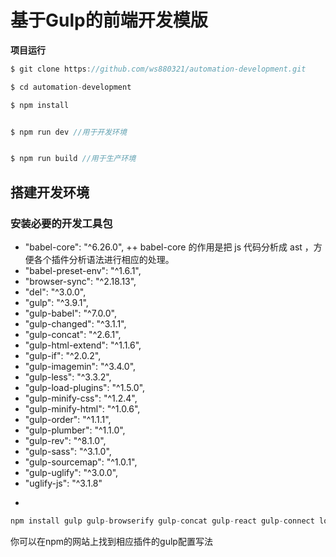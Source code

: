 # 基于Gulp的前端开发模版






**项目运行**
```javascript
$ git clone https://github.com/ws880321/automation-development.git

$ cd automation-development

$ npm install


$ npm run dev //用于开发环境


$ npm run build //用于生产环境
```


## 搭建开发环境


### 安装必要的开发工具包
   +  "babel-core": "^6.26.0",
   ++  babel-core 的作用是把 js 代码分析成 ast ，方便各个插件分析语法进行相应的处理。
   +  "babel-preset-env": "^1.6.1",
   +  "browser-sync": "^2.18.13",
   +  "del": "^3.0.0",
   +  "gulp": "^3.9.1",
   +  "gulp-babel": "^7.0.0",
   +  "gulp-changed": "^3.1.1",
   +  "gulp-concat": "^2.6.1",
   +  "gulp-html-extend": "^1.1.6",
   +  "gulp-if": "^2.0.2",
   +  "gulp-imagemin": "^3.4.0",
   +  "gulp-less": "^3.3.2",
   +  "gulp-load-plugins": "^1.5.0",
   +  "gulp-minify-css": "^1.2.4",
   +  "gulp-minify-html": "^1.0.6",
   +  "gulp-order": "^1.1.1",
   +  "gulp-plumber": "^1.1.0",
   +  "gulp-rev": "^8.1.0",
   +  "gulp-sass": "^3.1.0",
   +  "gulp-sourcemap": "^1.0.1",
   +  "gulp-uglify": "^3.0.0",
   +  "uglify-js": "^3.1.8"
-   

```javascript
npm install gulp gulp-browserify gulp-concat gulp-react gulp-connect lodash reactify --save-dev
```



你可以在npm的网站上找到相应插件的gulp配置写法


